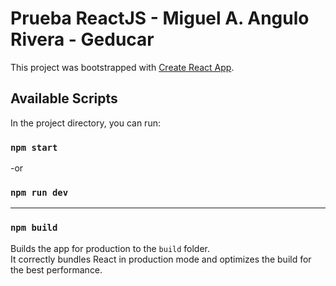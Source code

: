 # Prueba ReactJS - Miguel A. Angulo Rivera - Geducar

This project was bootstrapped with [Create React App](https://github.com/facebook/create-react-app).

## Available Scripts

In the project directory, you can run:

### `npm start`
-or
### `npm run dev`

----

### `npm build`

Builds the app for production to the `build` folder.\
It correctly bundles React in production mode and optimizes the build for the best performance.

